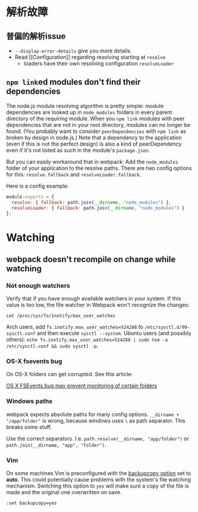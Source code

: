 # 解析故障

## 普偏的解析issue

* `--display-error-details` give you more details.
* Read [[Configuration]] regarding resolving starting at `resolve`
  * loaders have their own resolving configuration `resolveLoader`

## `npm link`ed modules don't find their dependencies

The node.js module resolving algorithm is pretty simple: module dependencies are looked up in `node_modules` folders in every parent directory of the requiring module. When you `npm link` modules with peer dependencies that are not in your root directory, modules can no longer be found. (You probably want to consider `peerDependencies` with `npm link` as broken by design in node.js.) Note that a dependency to the application (even if this is not the perfect design) is also a kind of peerDependency even if it's not listed as such in the module's `package.json`.

But you can easily workaround that in webpack: Add the `node_modules` folder of your application to the resolve paths. There are two config options for this: `resolve.fallback` and `resolveLoader.fallback`.

Here is a config example:

``` js
module.exports = {
  resolve: { fallback: path.join(__dirname, "node_modules") },
  resolveLoader: { fallback: path.join(__dirname, "node_modules") }
};
```

# Watching

## webpack doesn't recompile on change while watching

### Not enough watchers

Verify that if you have enough available watchers in your system. If this value is too low, the file watcher in Webpack won't recognize the changes:

```
cat /proc/sys/fs/inotify/max_user_watches
```

Arch users, add `fs.inotify.max_user_watches=524288` to `/etc/sysctl.d/99-sysctl.conf` and then execute `sysctl --system`. Ubuntu users (and possibly others): `echo fs.inotify.max_user_watches=524288 | sudo tee -a /etc/sysctl.conf && sudo sysctl -p`.

### OS-X fsevents bug

On OS-X folders can get corrupted. See this article:

[OS X FSEvents bug may prevent monitoring of certain folders](http://feedback.livereload.com/knowledgebase/articles/86239-os-x-fsevents-bug-may-prevent-monitoring-of-certai)

### Windows paths

webpack expects absolute paths for many config options. `__dirname + "/app/folder"` is wrong, because windows uses `\` as path separator. This breaks some stuff.

Use the correct separators. I.e. `path.resolve(__dirname, "app/folder")` or `path.join(__dirname, "app", "folder")`.

### Vim

On some machines Vim is preconfigured with the [backupcopy option](http://vimdoc.sourceforge.net/htmldoc/options.html#'backupcopy') set to **auto**. This could potentially cause problems with the system's file watching mechanism. Switching this option to `yes` will make sure a copy of the file is made and the original one overwritten on save. 

`:set backupcopy=yes`
